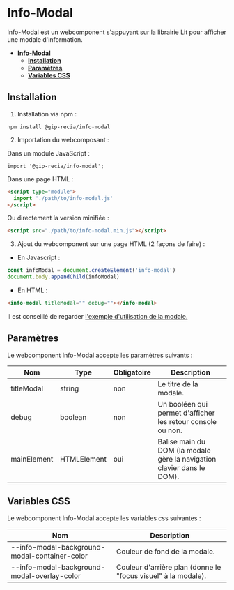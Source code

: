 # **Info-Modal**

Info-Modal est un webcomponent s'appuyant sur la librairie Lit pour afficher une modale d'information.


- [**Info-Modal**](#info-modal)
  - [**Installation**](#installation)
  - [**Paramètres**](#paramètres)
  - [**Variables CSS**](#variables-css)


## **Installation**

1. Installation via npm :

```shell
npm install @gip-recia/info-modal
```

2. Importation du webcomposant :

Dans un module JavaScript :

```
import '@gip-recia/info-modal';
```

Dans une page HTML :

```html
<script type="module">
  import './path/to/info-modal.js'
</script>
```

Ou directement la version minifiée :

```html
<script src="./path/to/info-modal.min.js"></script>
```

3. Ajout du webcomponent sur une page HTML (2 façons de faire) :

- En Javascript :

```js
const infoModal = document.createElement('info-modal')
document.body.appendChild(infoModal)
```

- En HTML :

```html
<info-modal titleModal="" debug=""></info-modal>
```

Il est conseillé de regarder [l'exemple d'utilisation de la modale.](https://github.com/GIP-RECIA/lit-webcomponents/blob/cab8eb7e03c32632aaef8bdf18f0648345c56d3b/packages/info-modal/samples/modal-example/modal-example.html) 

## **Paramètres**

Le webcomponent Info-Modal accepte les paramètres
suivants :


| Nom         | Type        | Obligatoire | Description                                                         |
| ----------- | ----------- | ----------- | ------------------------------------------------------------------- |
| titleModal  | string      | non         | Le titre de la modale.                                              |
| debug       | boolean     | non         | Un booléen qui permet d'afficher les retour console ou non.         |
| mainElement | HTMLElement | oui         | Balise main du DOM (la modale gère la navigation clavier dans le DOM). |

## **Variables CSS**

Le webcomponent Info-Modal accepte les variables css
suivantes :

| Nom                                           | Description                                                   |
| --------------------------------------------- | ------------------------------------------------------------- |
| --info-modal-background-modal-container-color | Couleur de fond de la modale.                                 |
| --info-modal-background-modal-overlay-color   | Couleur d'arrière plan (donne le "focus visuel" à la modale). |
